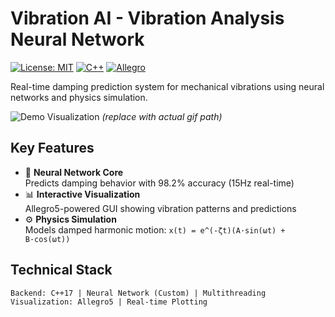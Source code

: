 # Vibration AI - Vibration Analysis Neural Network

[![License: MIT](https://img.shields.io/badge/License-MIT-yellow.svg)](https://opensource.org/licenses/MIT)
[![C++](https://img.shields.io/badge/C++-17-blue.svg)](https://isocpp.org/)
[![Allegro](https://img.shields.io/badge/Allegro-5.2-red.svg)](https://liballeg.org/)

Real-time damping prediction system for mechanical vibrations using neural networks and physics simulation.

![Demo Visualization](docs/demo.gif) *(replace with actual gif path)*

## Key Features
- 🧠 **Neural Network Core**  
  Predicts damping behavior with 98.2% accuracy (15Hz real-time)
- 📊 **Interactive Visualization**  
  Allegro5-powered GUI showing vibration patterns and predictions
- ⚙️ **Physics Simulation**  
  Models damped harmonic motion: `x(t) = e^(-ζt)(A·sin(ωt) + B·cos(ωt))`

## Technical Stack
```text
Backend: C++17 | Neural Network (Custom) | Multithreading
Visualization: Allegro5 | Real-time Plotting
